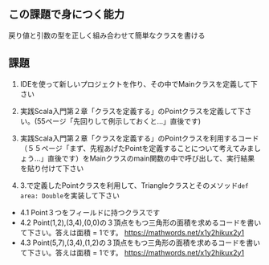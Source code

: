 ## この課題で身につく能力

戻り値と引数の型を正しく組み合わせて簡単なクラスを書ける

## 課題

1. IDEを使って新しいプロジェクトを作り、その中でMainクラスを定義して下さい

2. 実践Scala入門第２章「クラスを定義する」のPointクラスを定義して下さい。(55ページ「先回りして例示しておくと…」直後です) 

3. 実践Scala入門第２章「クラスを定義する」のPointクラスを利用するコード（５５ページ「まず、先程あげたPointを定義することについて考えてみましょう…」直後です）をMainクラスのmain関数の中で呼び出して、実行結果を貼り付けて下さい

4. 3.で定義したPointクラスを利用して、Triangleクラスとそのメソッド`def area: Double`を実装して下さい
  - 4.1 Point３つをフィールドに持つクラスです
  - 4.2 Point(1,2),(3,4),(0,0)の３頂点をもつ三角形の面積を求めるコードを書いて下さい。答えは面積 = 1です。 https://mathwords.net/x1y2hikux2y1
  - 4.3 Point(5,7),(3,4),(1,2)の３頂点をもつ三角形の面積を求めるコードを書いて下さい。答えは面積 = 1です。 https://mathwords.net/x1y2hikux2y1
